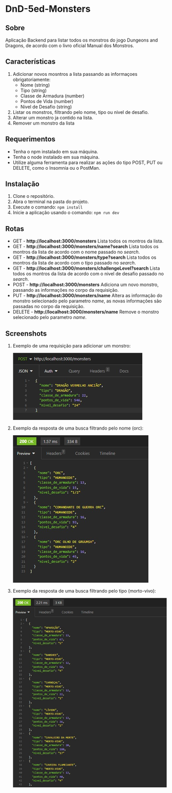 # DnD-5ed-Monsters

## Sobre
  Aplicação Backend para listar todos os monstros do jogo Dungeons and Dragons, de acordo com o livro oficial Manual dos Monstros.

## Características
  1. Adicionar novos mosntros a lista passando as informaçoes obrigatoriamente:
      - Nome (string)
      - Tipo (string)
      - Classe de Armadura (number)
      - Pontos de Vida (number)
      - Nivel de Desafio (string)
  2. Listar os monstros, filtrando pelo nome, tipo ou nivel de desafio.
  3. Alterar um monstro ja contido na lista.
  4. Remover um monstro da lista

## Requerimentos
  - Tenha o npm instalado em sua máquina.
  - Tenha o node instalado em sua máquina.
  - Utilize alguma ferramenta para realizar as ações do tipo POST, PUT ou DELETE, como o Insomnia ou o PostMan.

## Instalação
  1. Clone o repositório.
  2. Abra o terminal na pasta do projeto.
  3. Execute o comando: `npm install`
  4. Inicie a aplicação usando o comando: `npm run dev`

## Rotas
 - GET - **http://localhost:3000/monsters** Lista todos os montros da lista.
 - GET - **http://localhost:3000/monsters/name?search** Lista todos os montros da lista de acordo com o nome passado no *search*.
 - GET - **http://localhost:3000/monsters/type?search** Lista todos os montros da lista de acordo com o tipo passado no *search*.
 - GET - **http://localhost:3000/monsters/challengeLevel?search** Lista todos os montros da lista de acordo com o nivel de desafio passado no *search*.
 - POST - **http://localhost:3000/monsters** Adiciona um novo monstro, passando as informações no corpo da requisição.
 - PUT - **http://localhost:3000/monsters/name** Altera as informação do monstro selecionado pelo parametro *name*, as novas informações são passadas no corpo da requisição.
 - DELETE - **http://localhost:3000/monsters/name** Remove o monstro selecionado pelo parametro *name*.

## Screenshots

 1. Exemplo de uma requisição para adicionar um monstro:
    
    ![post example](./public/images/post-example.jpg)

2. Exemplo da resposta de uma busca filtrando pelo nome (orc):

   ![post example](./public/images/get-by-name-example.jpg)

3. Exemplo da resposta de uma busca filtrando pelo tipo (morto-vivo):

   ![post example](./public/images/get-by-type-example.jpg)
   
